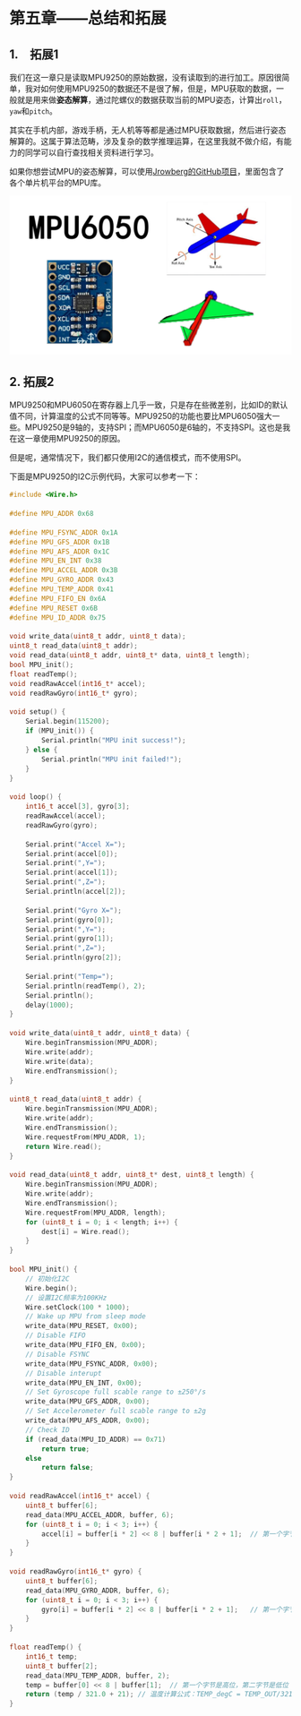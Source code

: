 # 第五章——总结和拓展

## 1.　拓展1

我们在这一章只是读取MPU9250的原始数据，没有读取到的进行加工。原因很简单，我对如何使用MPU9250的数据还不是很了解，但是，MPU获取的数据，一般就是用来做**姿态解算**，通过陀螺仪的数据获取当前的MPU姿态，计算出`roll`，`yaw`和`pitch`。

其实在手机内部，游戏手柄，无人机等等都是通过MPU获取数据，然后进行姿态解算的。这属于算法范畴，涉及复杂的数学推理运算，在这里我就不做介绍，有能力的同学可以自行查找相关资料进行学习。

如果你想尝试MPU的姿态解算，可以使用[Jrowberg的GitHub项目](https://github.com/jrowberg/i2cdevlib.git)，里面包含了各个单片机平台的MPU库。

![MPU6050](images/5-1.png)

## 2. 拓展2

MPU9250和MPU6050在寄存器上几乎一致，只是存在些微差别，比如ID的默认值不同，计算温度的公式不同等等。MPU9250的功能也要比MPU6050强大一些。MPU9250是9轴的，支持SPI；而MPU6050是6轴的，不支持SPI。这也是我在这一章使用MPU9250的原因。

但是呢，通常情况下，我们都只使用I2C的通信模式，而不使用SPI。

下面是MPU9250的I2C示例代码，大家可以参考一下：

```cpp
#include <Wire.h>

#define MPU_ADDR 0x68

#define MPU_FSYNC_ADDR 0x1A
#define MPU_GFS_ADDR 0x1B
#define MPU_AFS_ADDR 0x1C
#define MPU_EN_INT 0x38
#define MPU_ACCEL_ADDR 0x3B
#define MPU_GYRO_ADDR 0x43
#define MPU_TEMP_ADDR 0x41
#define MPU_FIFO_EN 0x6A
#define MPU_RESET 0x6B
#define MPU_ID_ADDR 0x75

void write_data(uint8_t addr, uint8_t data);
uint8_t read_data(uint8_t addr);
void read_data(uint8_t addr, uint8_t* data, uint8_t length);
bool MPU_init();
float readTemp();
void readRawAccel(int16_t* accel);
void readRawGyro(int16_t* gyro);

void setup() {
    Serial.begin(115200);
    if (MPU_init()) {
        Serial.println("MPU init success!");
    } else {
        Serial.println("MPU init failed!");
    }
}

void loop() {
    int16_t accel[3], gyro[3];
    readRawAccel(accel);
    readRawGyro(gyro);

    Serial.print("Accel X=");
    Serial.print(accel[0]);
    Serial.print(",Y=");
    Serial.print(accel[1]);
    Serial.print(",Z=");
    Serial.println(accel[2]);

    Serial.print("Gyro X=");
    Serial.print(gyro[0]);
    Serial.print(",Y=");
    Serial.print(gyro[1]);
    Serial.print(",Z=");
    Serial.println(gyro[2]);

    Serial.print("Temp=");
    Serial.println(readTemp(), 2);
    Serial.println();
    delay(1000);
}

void write_data(uint8_t addr, uint8_t data) {
    Wire.beginTransmission(MPU_ADDR);
    Wire.write(addr);
    Wire.write(data);
    Wire.endTransmission();
}

uint8_t read_data(uint8_t addr) {
    Wire.beginTransmission(MPU_ADDR);
    Wire.write(addr);
    Wire.endTransmission();
    Wire.requestFrom(MPU_ADDR, 1);
    return Wire.read();
}

void read_data(uint8_t addr, uint8_t* dest, uint8_t length) {
    Wire.beginTransmission(MPU_ADDR);
    Wire.write(addr);
    Wire.endTransmission();
    Wire.requestFrom(MPU_ADDR, length);
    for (uint8_t i = 0; i < length; i++) {
        dest[i] = Wire.read();
    }
}

bool MPU_init() {
    // 初始化I2C
    Wire.begin();
    // 设置I2C频率为100KHz
    Wire.setClock(100 * 1000);
    // Wake up MPU from sleep mode
    write_data(MPU_RESET, 0x00);
    // Disable FIFO
    write_data(MPU_FIFO_EN, 0x00);
    // Disable FSYNC
    write_data(MPU_FSYNC_ADDR, 0x00);
    // Disable interupt
    write_data(MPU_EN_INT, 0x00);
    // Set Gyroscope full scable range to ±250°/s
    write_data(MPU_GFS_ADDR, 0x00);
    // Set Accelerometer full scable range to ±2g
    write_data(MPU_AFS_ADDR, 0x00);
    // Check ID
    if (read_data(MPU_ID_ADDR) == 0x71)
        return true;
    else
        return false;
}

void readRawAccel(int16_t* accel) {
    uint8_t buffer[6];
    read_data(MPU_ACCEL_ADDR, buffer, 6);
    for (uint8_t i = 0; i < 3; i++) {
        accel[i] = buffer[i * 2] << 8 | buffer[i * 2 + 1];  // 第一个字节是高位，第二字节是低位
    }
}

void readRawGyro(int16_t* gyro) {
    uint8_t buffer[6];
    read_data(MPU_GYRO_ADDR, buffer, 6);
    for (uint8_t i = 0; i < 3; i++) {
        gyro[i] = buffer[i * 2] << 8 | buffer[i * 2 + 1];   // 第一个字节是高位，第二字节是低位
    }
}

float readTemp() {
    int16_t temp;
    uint8_t buffer[2];
    read_data(MPU_TEMP_ADDR, buffer, 2);
    temp = buffer[0] << 8 | buffer[1];  // 第一个字节是高位，第二字节是低位
    return (temp / 321.0 + 21); // 温度计算公式：TEMP_degC = TEMP_OUT/321.0 +21
}
```
